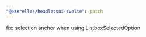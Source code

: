 ```yaml
---
"@pzerelles/headlessui-svelte": patch
---
```


fix: selection anchor when using ListboxSelectedOption
